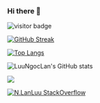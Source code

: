 ### Hi there 👋

<!--
**LuuNgocLan/LuuNgocLan** is a ✨ _special_ ✨ repository because its `README.md` (this file) appears on your GitHub profile.

Here are some ideas to get you started:

- 🔭 I’m currently working on ...
- 🌱 I’m currently learning ...
- 👯 I’m looking to collaborate on ...
- 🤔 I’m looking for help with ...
- 💬 Ask me about ...
- 📫 How to reach me: ...
- 😄 Pronouns: ...
- ⚡ Fun fact: ...
-->

![visitor badge](https://visitor-badge.glitch.me/badge?page_id=.visitor-badge&left_color=gray&right_color=green&left_text=HelloVisitors) 

[![GitHub Streak](https://github-readme-streak-stats.herokuapp.com/?user=LuuNgocLan&theme=dark)](https://git.io/streak-stats)

[![Top Langs](https://github-readme-stats.vercel.app/api/top-langs/?username=LuuNgocLan&layout=compact)](https://github.com/LuuNgocLan/github-readme-stats)

![LuuNgocLan's GitHub stats](https://github-readme-stats.vercel.app/api?username=LuuNgocLan&show_icons=true&theme=radical)

![](https://github-profile-summary-cards.vercel.app/api/cards/profile-details?username=LuuNgocLan&theme=monokai)

[![N.LanLuu StackOverflow](https://stackoverflow-badge.herokuapp.com/api/StackOverflowBadge/8666157)](https://stackoverflow.com/users/8666157/n-lanluu)
